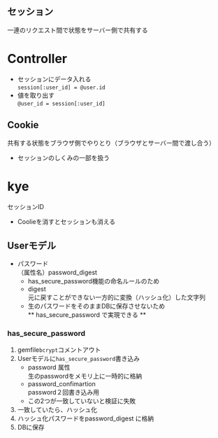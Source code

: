 ## セッション
一連のリクエスト間で状態をサーバー側で共有する
# Controller
- セッションにデータ入れる  
`session[:user_id] = @user.id`
- 値を取り出す  
`@user_id = session[:user_id]`

## Cookie
共有する状態をブラウザ側でやりとり（ブラウザとサーバー間で渡し合う）
- セッションのしくみの一部を扱う
# kye
セッションID
- Coolieを消すとセッションも消える

## Userモデル
- パスワード  
（属性名）password_digest  
    - has_secure_password機能の命名ルールのため
    - digest  
        元に戻すことができない一方的に変換（ハッシュ化）した文字列
   - 生のパスワードをそのままDBに保存させないため  
    ** has_secure_password で実現できる **

### has_secure_password
1. gemfile`bcrypt`コメントアウト
1.  Userモデルに`has_secure_password`書き込み
    - password 属性  
        生のpasswordをメモリ上に一時的に格納
    - password_confimartion  
        password２回書き込み用
    - この2つが一致していないと検証に失敗
1. 一致していたら、ハッシュ化
1. ハッシュ化パスワードをpassword_digest に格納
1. DBに保存

